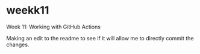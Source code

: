# weekk11
Week 11: Working with GitHub Actions

Making an edit to the readme to see if it will allow me to directly commit the changes.
